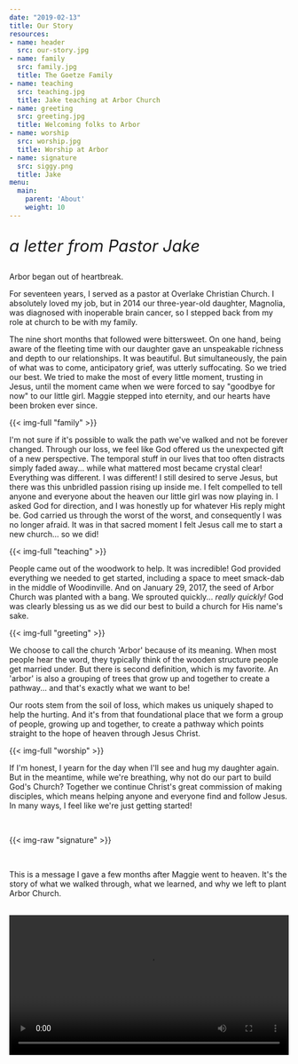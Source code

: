 ```yaml
---
date: "2019-02-13"
title: Our Story
resources:
- name: header
  src: our-story.jpg
- name: family
  src: family.jpg
  title: The Goetze Family
- name: teaching
  src: teaching.jpg
  title: Jake teaching at Arbor Church
- name: greeting
  src: greeting.jpg
  title: Welcoming folks to Arbor
- name: worship
  src: worship.jpg
  title: Worship at Arbor
- name: signature
  src: siggy.png
  title: Jake
menu:
  main:
    parent: 'About'
    weight: 10
---
```


<p style="font-style: italic; font-size: 22pt;">a letter from Pastor Jake </p>

Arbor began out of heartbreak.

For seventeen years, I served as a pastor at Overlake Christian Church. I absolutely loved my job, but in 2014 our three-year-old daughter, Magnolia, was diagnosed with inoperable brain cancer, so I stepped back from my role at church to be with my family.

The nine short months that followed were bittersweet. On one hand, being aware of the fleeting time with our daughter gave an unspeakable richness and depth to our relationships. It was beautiful. But simultaneously, the pain of what was to come, anticipatory grief, was utterly suffocating. So we tried our best. We tried to make the most of every little moment, trusting in Jesus, until the moment came when we were forced to say "goodbye for now" to our little girl. Maggie stepped into eternity, and our hearts have been broken ever since.

{{< img-full "family" >}}

I'm not sure if it's possible to walk the path we've walked and not be forever changed.  Through our loss, we feel like God offered us the unexpected gift of a new perspective. The temporal stuff in our lives that too often distracts simply faded away... while what mattered most became crystal clear!  Everything was different. I was different! I still desired to serve Jesus, but there was this unbridled passion rising up inside me. I felt compelled to tell anyone and everyone about the heaven our little girl was now playing in.  I asked God for direction, and I was honestly up for whatever His reply might be. God carried us through the worst of the worst, and consequently I was no longer afraid. It was in that sacred moment I felt Jesus call me to start a new church... so we did!

{{< img-full "teaching" >}}

People came out of the woodwork to help. It was incredible! God provided everything we needed to get started, including a space to meet smack-dab in the middle of Woodinville.  And on January 29, 2017, the seed of Arbor Church was planted with a bang. We sprouted quickly... *really quickly!* God was clearly blessing us as we did our best to build a church for His name's sake.

{{< img-full "greeting" >}}

We choose to call the church 'Arbor' because of its meaning. When most people hear the word, they typically think of the wooden structure people get married under. But there is second definition, which is my favorite. An 'arbor' is also a grouping of trees that grow up and together to create a pathway... and that's exactly what we want to be!

Our roots stem from the soil of loss, which makes us uniquely shaped to help the hurting.  And it's from that foundational place that we form a group of people, growing up and together, to create a pathway which points straight to the hope of heaven through Jesus Christ.

{{< img-full "worship" >}}

If I'm honest, I yearn for the day when I'll see and hug my daughter again. But in the meantime, while we're breathing, why not do our part to build God's Church? Together we continue Christ's great commission of making disciples, which means helping anyone and everyone find and follow Jesus. In many ways, I feel like we're just getting started!

<br />

{{< img-raw "signature" >}}

<br />

This is a message I gave a few months after Maggie went to heaven. It's the story of what we walked through, what we learned, and why we left to plant Arbor Church. 

<br />

<div class="text-center">
  <video controls style="width: 650px; max-width: 100%">
    <source src="https://www.arborchurch.com/video/our-story.mov" type="video/quicktime" />
  </video>
</div>

